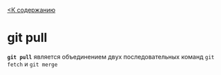 [<К содержанию](../readme.md)

# git pull

**`git pull`** является объединением двух последовательных команд `git fetch` и `git merge`